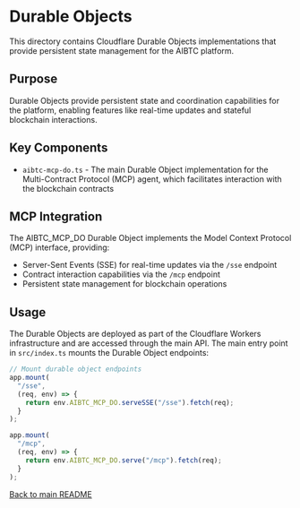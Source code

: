 # Durable Objects

This directory contains Cloudflare Durable Objects implementations that provide persistent state management for the AIBTC platform.

## Purpose

Durable Objects provide persistent state and coordination capabilities for the platform, enabling features like real-time updates and stateful blockchain interactions.

## Key Components

- `aibtc-mcp-do.ts` - The main Durable Object implementation for the Multi-Contract Protocol (MCP) agent, which facilitates interaction with the blockchain contracts

## MCP Integration

The AIBTC_MCP_DO Durable Object implements the Model Context Protocol (MCP) interface, providing:

- Server-Sent Events (SSE) for real-time updates via the `/sse` endpoint
- Contract interaction capabilities via the `/mcp` endpoint
- Persistent state management for blockchain operations

## Usage

The Durable Objects are deployed as part of the Cloudflare Workers infrastructure and are accessed through the main API. The main entry point in `src/index.ts` mounts the Durable Object endpoints:

```typescript
// Mount durable object endpoints
app.mount(
  "/sse",
  (req, env) => {
    return env.AIBTC_MCP_DO.serveSSE("/sse").fetch(req);
  }
);

app.mount(
  "/mcp",
  (req, env) => {
    return env.AIBTC_MCP_DO.serve("/mcp").fetch(req);
  }
);
```

[Back to main README](/)
